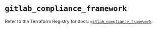 # `gitlab_compliance_framework`

Refer to the Terraform Registry for docs: [`gitlab_compliance_framework`](https://registry.terraform.io/providers/gitlabhq/gitlab/17.11.0/docs/resources/compliance_framework).
